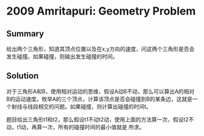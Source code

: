 # 2009 Amritapuri: Geometry Problem

## Summary

给出两个三角形，知道其顶点位置以及在x,y方向的速度，问这两个三角形是否会发生碰撞。如果碰撞，则输出发生碰撞的时间。

## Solution

对于三角形A和B，使用相对运动的思维，假设A动B不动，那么可以算出A的相对B的运动速度。枚举A的三个顶点，计算该顶点是否会碰撞到B的某条边，这就是一个射线与线段相交的问题。如果碰撞，则计算出碰撞的时间t。

题目给出三角形t1和t2，那么假设t1不动t2动，使用上面的方法算一次，假设t2不动，t1动，再算一次，所有的碰撞时间的最小值就是 所求。 
